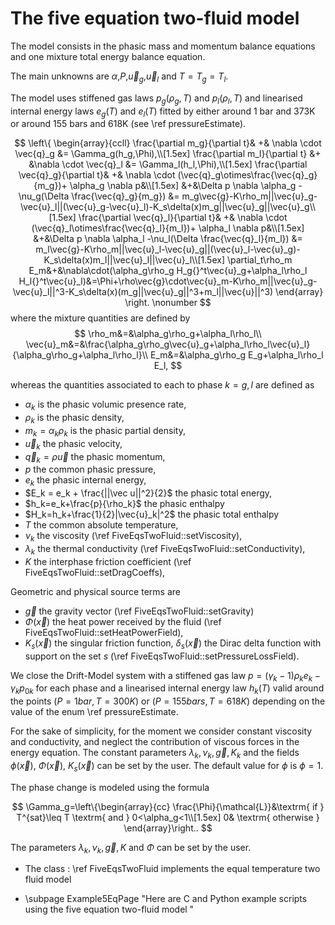 The five equation two-fluid model
=================================

The model consists in the phasic mass and momentum balance equations and one mixture total energy balance equation. 

The main unknowns are $\alpha$,$P$,$\vec{u}_g$,$\vec{u}_l$ and $T=T_g=T_l$. 

The model uses stiffened gas laws $p_g(\rho_g,T)$ and  $p_l(\rho_l,T)$ and linearised internal energy laws $e_g(T)$ and  $e_l(T)$ fitted by either around 1 bar and 373K or around 155 bars and 618K (see \ref pressureEstimate).

$$
\left\{
\begin{array}{ccll}
 \frac{\partial m_g}{\partial t}& +& \nabla \cdot \vec{q}_g &= \Gamma_g(h_g,\Phi),\\[1.5ex]
\frac{\partial m_l}{\partial t} &+ &\nabla \cdot \vec{q}_l &= \Gamma_l(h_l,\Phi),\\[1.5ex]
\frac{\partial \vec{q}_g}{\partial t}& +& \nabla \cdot (\vec{q}_g\otimes\frac{\vec{q}_g}{m_g})+ \alpha_g \nabla p&\\[1.5ex] 
 &+&\Delta p \nabla \alpha_g -\nu_g(\Delta \frac{\vec{q}_g}{m_g}) &= m_g\vec{g}-K\rho_m||\vec{u}_g-\vec{u}_l||(\vec{u}_g-\vec{u}_l)-K_s\delta(x)m_g||\vec{u}_g||\vec{u}_g\\[1.5ex]
\frac{\partial \vec{q}_l}{\partial t}& +& \nabla \cdot (\vec{q}_l\otimes\frac{\vec{q}_l}{m_l})+ \alpha_l \nabla p&\\[1.5ex]
&+&\Delta p \nabla \alpha_l -\nu_l(\Delta \frac{\vec{q}_l}{m_l}) &= m_l\vec{g}-K\rho_m||\vec{u}_l-\vec{u}_g||(\vec{u}_l-\vec{u}_g)-K_s\delta(x)m_l||\vec{u}_l||\vec{u}_l\\[1.5ex]
\partial_t\rho_m E_m&+&\nabla\cdot(\alpha_g\rho_g H_g{}^t\vec{u}_g+\alpha_l\rho_l H_l{}^t\vec{u}_l)&=\Phi+\rho\vec{g}\cdot\vec{u}_m-K\rho_m||\vec{u}_g-\vec{u}_l||^3-K_s\delta(x)(m_g||\vec{u}_g||^3+m_l||\vec{u}||^3)
\end{array}
\right. \nonumber
$$
where the mixture quantities are defined by
$$
\rho_m&=&\alpha_g\rho_g+\alpha_l\rho_l\\
\vec{u}_m&=&\frac{\alpha_g\rho_g\vec{u}_g+\alpha_l\rho_l\vec{u}_l}{\alpha_g\rho_g+\alpha_l\rho_l}\\
E_m&=&\alpha_g\rho_g E_g+\alpha_l\rho_l E_l,
$$

whereas the quantities associated to each to phase $k=g,l$ are defined as
- $\alpha_k$ is the phasic volumic presence rate,
- $\rho_k$ is the phasic density,
- $m_k=\alpha_k\rho_k$ is the phasic partial density,
- $\vec u_k$ the phasic velocity,
- $\vec q_k = \rho \vec u$ the phasic momentum,
- $p$ the common phasic pressure,
- $e_k$ the phasic internal energy,
- $E_k = e_k + \frac{||\vec u||^2}{2}$ the phasic total energy,
- $h_k=e_k+\frac{p}{\rho_k}$ the phasic enthalpy
- $H_k=h_k+\frac{1}{2}|\vec{u}_k|^2$ the phasic total enthalpy
- $T$ the common absolute temperature,
- $\nu_k$ the viscosity (\ref FiveEqsTwoFluid::setViscosity),
- $\lambda_k$ the thermal conductivity (\ref FiveEqsTwoFluid::setConductivity),
- $K$ the interphase friction coefficient (\ref FiveEqsTwoFluid::setDragCoeffs),

Geometric and physical source terms are
- $\vec g$ the gravity vector (\ref FiveEqsTwoFluid::setGravity)
- $\Phi(\vec x)$ the heat power received by the fluid (\ref FiveEqsTwoFluid::setHeatPowerField),
- $K_s(\vec x)$ the singular friction function, $\delta_s(\vec x)$ the Dirac delta function with support on the set $s$ (\ref FiveEqsTwoFluid::setPressureLossField).

We close the Drift-Model system with a stiffened gas law $p = (\gamma_k -1) \rho_k e_k -\gamma_k p_{0k}$ for each phase and a linearised internal energy law $h_k(T)$ valid around the points $(P=1 bar, T=300K)$ or $(P=155 bars, T=618K)$ depending on the value of the enum \ref pressureEstimate.

For the sake of simplicity, for the moment we consider constant viscosity and conductivity, and neglect the contribution of viscous forces in the energy equation. The constant parameters $\lambda_k, \nu_k,\vec g, K_k$ and the fields $\phi(\vec x),\: \Phi(\vec x),\: K_s(\vec x)$ can be set by the user. The default value for $\phi$ is $\phi=1$.

The phase change is modeled using the formula

$$
 \Gamma_g=\left\{\begin{array}{cc}
         \frac{\Phi}{\mathcal{L}}&\textrm{ if } T^{sat}\leq T \textrm{ and } 0<\alpha_g<1\\[1.5ex]
         0& \textrm{ otherwise }
        \end{array}\right..
$$

The parameters $\lambda_k, \nu_k,\vec g, K$ and $\Phi$ can be set by the user.

* The class : \ref FiveEqsTwoFluid implements the equal temperature two fluid model

* \subpage Example5EqPage "Here are C and Python example scripts using the five equation two-fluid model "

